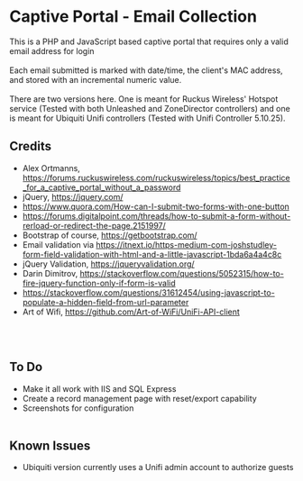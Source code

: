 # Captive Portal - Email Collection
This is a PHP and JavaScript based captive portal that requires only a valid email address for login<br><br>
Each email submitted is marked with date/time, the client's MAC address, and stored with an incremental numeric value.
<br><br>
There are two versions here. One is meant for Ruckus Wireless' Hotspot service (Tested with both Unleashed and ZoneDirector controllers) and one is meant for Ubiquiti Unifi controllers (Tested with Unifi Controller 5.10.25).

## Credits
- Alex Ortmanns, https://forums.ruckuswireless.com/ruckuswireless/topics/best_practice_for_a_captive_portal_without_a_password <br>
- jQuery, https://jquery.com/
- https://www.quora.com/How-can-I-submit-two-forms-with-one-button <br>
- https://forums.digitalpoint.com/threads/how-to-submit-a-form-without-rerload-or-redirect-the-page.2151997/ <br>
- Bootstrap of course, https://getbootstrap.com/<br>
- Email validation via https://itnext.io/https-medium-com-joshstudley-form-field-validation-with-html-and-a-little-javascript-1bda6a4a4c8c<br>
- jQuery Validation, https://jqueryvalidation.org/ <br>
- Darin Dimitrov, https://stackoverflow.com/questions/5052315/how-to-fire-jquery-function-only-if-form-is-valid <br>
- https://stackoverflow.com/questions/31612454/using-javascript-to-populate-a-hidden-field-from-url-parameter <br>
- Art of Wifi, https://github.com/Art-of-WiFi/UniFi-API-client <br>

<br><br>
## To Do
- Make it all work with IIS and SQL Express <br>
- Create a record management page with reset/export capability <br>
- Screenshots for configuration <br><br>
## Known Issues
- Ubiquiti version currently uses a Unifi admin account to authorize guests

